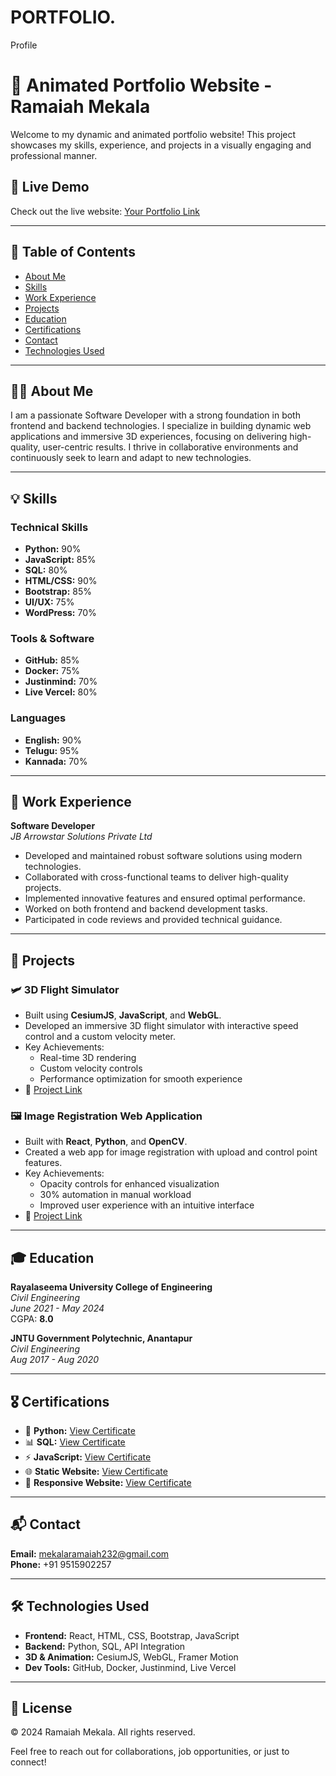 # PORTFOLIO.
Profile
# 🚀 Animated Portfolio Website - Ramaiah Mekala

Welcome to my dynamic and animated portfolio website! This project showcases my skills, experience, and projects in a visually engaging and professional manner.

## 🎨 Live Demo
Check out the live website: [Your Portfolio Link](https://your-portfolio-link.com)

---

## 📑 Table of Contents
- [About Me](#about-me)
- [Skills](#skills)
- [Work Experience](#work-experience)
- [Projects](#projects)
- [Education](#education)
- [Certifications](#certifications)
- [Contact](#contact)
- [Technologies Used](#technologies-used)

---

## 🧑‍💻 About Me
I am a passionate Software Developer with a strong foundation in both frontend and backend technologies. I specialize in building dynamic web applications and immersive 3D experiences, focusing on delivering high-quality, user-centric results. I thrive in collaborative environments and continuously seek to learn and adapt to new technologies.

---

## 💡 Skills

### **Technical Skills**
- **Python:** 90%
- **JavaScript:** 85%
- **SQL:** 80%
- **HTML/CSS:** 90%
- **Bootstrap:** 85%
- **UI/UX:** 75%
- **WordPress:** 70%

### **Tools & Software**
- **GitHub:** 85%
- **Docker:** 75%
- **Justinmind:** 70%
- **Live Vercel:** 80%

### **Languages**
- **English:** 90%
- **Telugu:** 95%
- **Kannada:** 70%

---

## 💼 Work Experience
**Software Developer**  
*JB Arrowstar Solutions Private Ltd*  

- Developed and maintained robust software solutions using modern technologies.
- Collaborated with cross-functional teams to deliver high-quality projects.
- Implemented innovative features and ensured optimal performance.
- Worked on both frontend and backend development tasks.
- Participated in code reviews and provided technical guidance.

---

## 🚧 Projects

### 🛩️ **3D Flight Simulator**
- Built using **CesiumJS**, **JavaScript**, and **WebGL**.
- Developed an immersive 3D flight simulator with interactive speed control and a custom velocity meter.
- Key Achievements:
  - Real-time 3D rendering
  - Custom velocity controls
  - Performance optimization for smooth experience
- 📂 [Project Link](https://github.com/ramaiah560/JBAS-NAL-FlightSimulator)

### 🖼️ **Image Registration Web Application**
- Built with **React**, **Python**, and **OpenCV**.
- Created a web app for image registration with upload and control point features.
- Key Achievements:
  - Opacity controls for enhanced visualization
  - 30% automation in manual workload
  - Improved user experience with an intuitive interface
- 📂 [Project Link](https://github.com/ramaiah560/NAL)

---

## 🎓 Education

**Rayalaseema University College of Engineering**  
*Civil Engineering*  
*June 2021 - May 2024*  
CGPA: **8.0**

**JNTU Government Polytechnic, Anantapur**  
*Civil Engineering*  
*Aug 2017 - Aug 2020*

---

## 🎖️ Certifications
- 🐍 **Python:** [View Certificate](https://certificates.ccbp.in/intensive/programming-foundations?id=XTZPZZPHBQ)  
- 📊 **SQL:** [View Certificate](https://certificates.ccbp.in/intensive/introduction-to-databases?id=GVVYPQOGYJ)  
- ⚡ **JavaScript:** [View Certificate](https://certificates.ccbp.in/intensive/developerfoundations?id=GQCGFOMLPL)  
- 🌐 **Static Website:** [View Certificate](https://certificates.ccbp.in/intensive/static-website?id=SEUGBMKNVN)  
- 📱 **Responsive Website:** [View Certificate](https://certificates.ccbp.in/intensive/responsivewebsite?id=KXAGJUUKTE)  

---

## 📬 Contact

**Email:** [mekalaramaiah232@gmail.com](mailto:mekalaramaiah232@gmail.com)  
**Phone:** +91 9515902257  

---

## 🛠️ Technologies Used
- **Frontend:** React, HTML, CSS, Bootstrap, JavaScript
- **Backend:** Python, SQL, API Integration
- **3D & Animation:** CesiumJS, WebGL, Framer Motion
- **Dev Tools:** GitHub, Docker, Justinmind, Live Vercel

---

## 📄 License
© 2024 Ramaiah Mekala. All rights reserved.

Feel free to reach out for collaborations, job opportunities, or just to connect!
